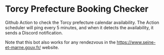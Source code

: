 # Torcy Prefecture Booking Checker

Github Action to check the Torcy prefecture calendar availability.
The Action scheduler will ping every 5 minutes, and when it detects the availability, it sends a Discord notification.

Note that this bot also works for any rendezvous in the https://www.seine-et-marne.gouv.fr/ website.
